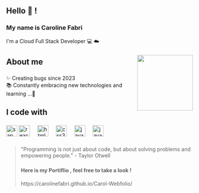 <h2 align="left">Hello 👾 ! <br></h2>
<h3>My name is Caroline Fabri <br> </h3>
<p>I'm a Cloud Full Stack Developer 💻 ☁️ </p>

###

<div align="center">
  <img align="right" height="150" src="https://i.makeagif.com/media/6-20-2018/hH5G05.gif"  />
</div>

###


<h2 align="left">About me</h2>

###

<p align="left">✨ Creating bugs since 2023 <br>📚 Constantly embracing new technologies and learning ...🎯 <br>

###

<h2 align="left">I code with</h2>

###



<div align="left">
    <img src="https://www.svgrepo.com/show/331567/sap.svg" height="30" alt="sap logo"  />


 
  <img src="https://cdn.jsdelivr.net/gh/devicons/devicon/icons/react/react-original.svg" height="30" alt="react logo"  />
  <img width="12" />
  <img src="https://cdn.jsdelivr.net/gh/devicons/devicon/icons/html5/html5-original.svg" height="30" alt="html5 logo"  />
  <img width="12" />
  <img src="https://cdn.jsdelivr.net/gh/devicons/devicon/icons/css3/css3-original.svg" height="30" alt="css3 logo"  />
  <img width="12" />
  <img src="https://www.martincap.io/images/icons/devicon/java/java-original.svg" height="30" alt="java logo"  />
   <img width="12" />
  <img src="https://cdn.jsdelivr.net/gh/devicons/devicon/icons/javascript/javascript-original.svg" height="30" alt="javascript logo"  />
  <img width="12" />







</div>

###

<blockquote align="left">
  <p>"Programming is not just about code, but about solving problems and empowering people." - Taylor Otwell</p>

###

<h4> Here is my Portiflio , feel free to take a look !</h4>
https://carolinefabri.github.io/Carol-Webfolio/

